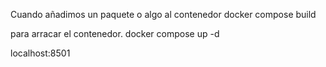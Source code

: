 Cuando añadimos un paquete o algo al contenedor
docker compose build


para arracar el contenedor.
docker compose up -d 

localhost:8501